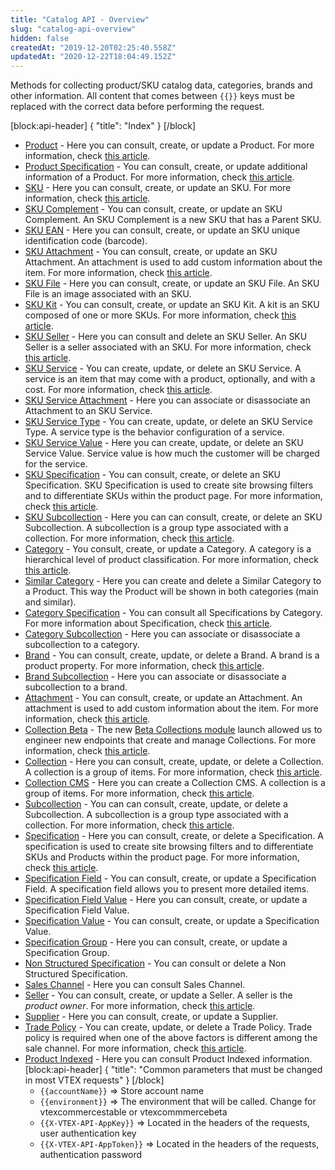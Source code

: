 ```yaml
---
title: "Catalog API - Overview"
slug: "catalog-api-overview"
hidden: false
createdAt: "2019-12-20T02:25:40.558Z"
updatedAt: "2020-12-22T18:04:49.152Z"
---
```

Methods for collecting product/SKU catalog data, categories, brands and other information. All content that comes between `{{}}` keys must be replaced with the correct data before performing the request.


[block:api-header]
{
  "title": "Index"
}
[/block]
- [Product](ref:catalog-api-product) - Here you can consult, create, or update a Product. For more information, check [this article](https://help.vtex.com/tracks/catalog-101--5AF0XfnjfWeopIFBgs3LIQ/1wmX3QvQVxbKVmalhIE5Ru).
- [Product Specification](ref:catalog-api-product-specification) - You can consult, create, or update additional information of a Product.  For more information, check [this article](https://help.vtex.com/tracks/catalog-101--5AF0XfnjfWeopIFBgs3LIQ/2NQoBv8m4Yz3oQaLgDRagP#product-specification).
- [SKU](ref:catalog-api-sku) - Here you can consult, create, or update an SKU. For more information, check [this article](https://help.vtex.com/tracks/catalog-101--5AF0XfnjfWeopIFBgs3LIQ/3mJbIqMlz6oKDmyZ2bKJoA).
- [SKU Complement](ref:catalog-api-sku-complement) - You can consult, create, or update an SKU Complement. An SKU Complement is a new SKU that has a Parent SKU.
- [SKU EAN](ref:catalog-api-sku-ean) -  Here you can consult, create, or update an SKU unique identification code (barcode).
- [SKU Attachment](ref:catalog-api-sku-attachment) - You can consult, create, or update an SKU Attachment. An attachment is used to add custom information about the item. For more information, check [this article](https://help.vtex.com/tutorial/what-is-an-attachment--aGICk0RVbqKg6GYmQcWUm?locale=en).
- [SKU File](ref:catalog-api-sku-file) - Here you can consult, create, or update an SKU File. An SKU File is an image associated with an SKU.
- [SKU Kit](ref:catalog-api-sku-kit) - You can consult, create, or update an SKU Kit. A kit is an SKU composed of one or more SKUs. For more information, check [this article](https://help.vtex.com/tutorial/what-is-a-kit--5ov5s3eHM4AqAAgqWwoc28?locale=en).
- [SKU Seller](ref:catalog-api-sku-seller) - Here you can consult and delete an SKU Seller. An SKU Seller is a seller associated with an SKU. For more information, check [this article](https://help.vtex.com/tutorial/what-is-a-seller--5FkLvhZ3Few4CWWIuYOK2w?locale=en).
- [SKU Service](ref:catalog-api-sku-service) - You can create, update, or delete an SKU Service. A service is an item that may come with a product, optionally, and with a cost. For more information, check [this article](https://help.vtex.com/tutorial/what-is-a-service--46Ha8CEEQoC6Y40i6akG0y?locale=en).
- [SKU Service Attachment](ref:catalog-api-sku-service-attachment) - Here you can associate or disassociate an Attachment to an SKU Service.
- [SKU Service Type](ref:catalog-api-sku-service-type) - You can create, update, or delete an SKU Service Type. A service type is the behavior configuration of a service.
- [SKU Service Value](ref:catalog-api-sku-service-value) - Here you can create, update, or delete an SKU Service Value. Service value is how much the customer will be charged for the service.
- [SKU Specification](ref:catalog-api-sku-specification) - You can consult, create, or delete an SKU Specification. SKU Specification is used to create site browsing filters and to differentiate SKUs within the product page. For more information, check [this article](https://help.vtex.com/tracks/catalog-101--5AF0XfnjfWeopIFBgs3LIQ/2NQoBv8m4Yz3oQaLgDRagP?locale=en#sku-specifications).
- [SKU Subcollection](ref:catalog-api-sku-subcollection) - Here you can can consult, create, or delete an SKU Subcollection. A subcollection is a group type associated with a collection. For more information, check [this article](https://help.vtex.com/tracks/catalog-101--5AF0XfnjfWeopIFBgs3LIQ/3moFonW33dgOYDrU21Z1X0#group-types).
- [Category](ref:catalog-api-category) - You consult, create, or update a Category. A category is a hierarchical level of product classification. For more information, check [this article](https://help.vtex.com/tracks/catalog-101--5AF0XfnjfWeopIFBgs3LIQ/2gkZDjXRqfsq62TlAkj4uf).
- [Similar Category](ref:catalog-api-similar-category) - Here you can create and delete a Similar Category to a Product. This way the Product will be shown in both categories (main and similar).
- [Category Specification](ref:catalog-api-category-specification) - You can consult all Specifications by Category. For more information about Specification, check [this article](https://help.vtex.com/tracks/catalog-101--5AF0XfnjfWeopIFBgs3LIQ/2NQoBv8m4Yz3oQaLgDRagP).
- [Category Subcollection](ref:catalog-api-category-subcollection) - Here you can associate or disassociate  a subcollection to a category.
- [Brand](ref:catalog-api-brand) - You can consult, create, update, or delete a Brand. A brand is a product property. For more information, check [this article](https://help.vtex.com/tracks/catalog-101--5AF0XfnjfWeopIFBgs3LIQ/7i3sB8fgkqUp5NoH5yJtfh).
- [Brand Subcollection](ref:catalog-api-brand-subcollection) - Here you can associate or disassociate a subcollection to a brand.
- [Attachment](ref:catalog-api-attachment) - You can consult, create, or update an Attachment. An attachment is used to add custom information about the item. For more information, check [this article](https://help.vtex.com/tutorial/what-is-an-attachment--aGICk0RVbqKg6GYmQcWUm?locale=en).
- [Collection Beta](ref:collection-beta) - The new [Beta Collections module](https://help.vtex.com/announcements/new-beta-collections-module-easily-create-and-manage-product-collections--6KvFxylC5SNsbVm8L8XZpZ#) launch allowed us to engineer new endpoints that create and manage Collections. For more information, check [this article](https://help.vtex.com/en/tutorial/creating-collections-beta--yJBHqNMViOAnnnq4fyOye?&utm_source=autocomplete#).
- [Collection](ref:catalog-api-collection) - Here you can consult, create, update, or delete a Collection. A collection is a group of items. For more information, check [this article](https://help.vtex.com/tracks/catalog-101--5AF0XfnjfWeopIFBgs3LIQ/4hN41yU8IPeb8HKmmaXoca?locale=en).
- [Collection CMS](ref:collection-cms) - Here you can create a Collection CMS. A collection is a group of items. For more information, check [this article](https://help.vtex.com/en/tutorial/adding-collections-cms--2YBy6P6X0NFRpkD2ZBxF6L#).
- [Subcollection](ref:catalog-api-subcollection) - You can can consult, create, update, or delete a Subcollection. A subcollection is a group type associated with a collection. For more information, check [this article](https://help.vtex.com/tracks/catalog-101--5AF0XfnjfWeopIFBgs3LIQ/3moFonW33dgOYDrU21Z1X0#group-types).
- [Specification](ref:catalog-api-specification) - Here you can consult, create, or delete a Specification. A specification is used to create site browsing filters and to differentiate SKUs and Products within the product page. For more information, check [this article](https://help.vtex.com/tracks/catalog-101--5AF0XfnjfWeopIFBgs3LIQ/2NQoBv8m4Yz3oQaLgDRagP?locale=en).
- [Specification Field](ref:catalog-api-specification-field) - You can consult, create, or update a Specification Field. A specification field allows you to present more detailed items. 
- [Specification Field Value](ref:catalog-api-specification-field-value) - Here you can consult, create, or update a Specification Field Value. 
- [Specification Value](ref:catalog-api-specification-value) - You can consult, create, or update a Specification Value.
- [Specification Group](ref:catalog-api-specification-group) - Here you can consult, create, or update a Specification Group.
- [Non Structured Specification](ref:catalog-api-non-structured-specification) - You can consult or delete a Non Structured Specification.
- [Sales Channel](ref:catalog-api-sales-channel) - Here you can consult Sales Channel.
- [Seller](ref:catalog-api-seller) - You can consult, create, or update a Seller. A seller is the _product owner_. For more information, check [this article](https://help.vtex.com/tutorial/what-is-a-seller--5FkLvhZ3Few4CWWIuYOK2w?locale=en).
- [Supplier](ref:catalog-api-supplier) - Here you can consult, create, or update a Supplier.
- [Trade Policy](ref:catalog-api-trade-policy) - You can create, update, or delete a Trade Policy. Trade policy is required when one of the above factors is different among the sale channel. For more information, check [this article](https://help.vtex.com/tutorial/what-is-a-sales-policy--563tbcL0TYKEKeOY4IAgAE?locale=en).
- [Product Indexed](ref:catalog-api-product-indexed) - Here you can consult Product Indexed information.
[block:api-header]
{
  "title": "Common parameters that must be changed in most VTEX requests"
}
[/block]
  * `{{accountName}}` => Store account name
  * `{{environment}}` => The environment that will be called. Change for vtexcommercestable or vtexcommmercebeta
  * `{{X-VTEX-API-AppKey}}` => Located in the headers of the requests, user authentication key
  * `{{X-VTEX-API-AppToken}}` => Located in the headers of the requests, authentication password